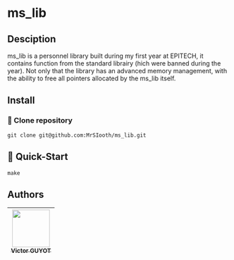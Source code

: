 # ms_lib

## Desciption
ms_lib is a personnel library built during my first year at EPITECH, it contains function from the standard librairy (hich were banned during the year). Not only that the library has an advanced memory management, with the ability to free all pointers allocated by the ms_lib itself.

## Install

### :rocket: Clone repository

```shell
git clone git@github.com:MrSIooth/ms_lib.git
```

## :checkered_flag: Quick-Start

```shell
make
```

## Authors

| [<img src="https://github.com/MrSIooth.png?size=85" width=85><br><sub>Victor GUYOT</sub>](https://github.com/MrSIooth)
| :---: |
<h2 align=center>